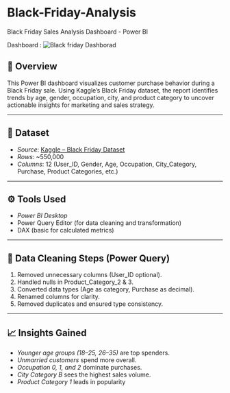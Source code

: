 # Black-Friday-Analysis
Black Friday Sales Analysis Dashboard - Power BI

Dashboard : 
![Black friday Dashborad](https://github.com/user-attachments/assets/31d7cf75-5eec-4fd6-8eeb-d77a5c76b08c)


## 📌 Overview
This Power BI dashboard visualizes customer purchase behavior during a Black Friday sale. Using Kaggle’s Black Friday dataset,
the report identifies trends by age, gender, occupation, city, and product category to uncover actionable insights for marketing and sales strategy.

---

## 📁 Dataset

- *Source*: [Kaggle – Black Friday Dataset](https://www.kaggle.com/datasets/sdolezel/black-friday)
- *Rows*: ~550,000
- *Columns*: 12 (User_ID, Gender, Age, Occupation, City_Category, Purchase, Product Categories, etc.)

---


## ⚙ Tools Used

- *Power BI Desktop*
- Power Query Editor (for data cleaning and transformation)
- DAX (basic for calculated metrics)

---

## 🧼 Data Cleaning Steps (Power Query)

1. Removed unnecessary columns (User_ID optional).
2. Handled nulls in Product_Category_2 & 3.
3. Converted data types (Age as category, Purchase as decimal).
4. Renamed columns for clarity.
5. Removed duplicates and ensured type consistency.

---

## 📈 Insights Gained

- *Younger age groups (18–25, 26–35)* are top spenders.
- *Unmarried customers* spend more overall.
- *Occupation 0, 1, and 2* dominate purchases.
- *City Category B* sees the highest sales volume.
- *Product Category 1* leads in popularity



